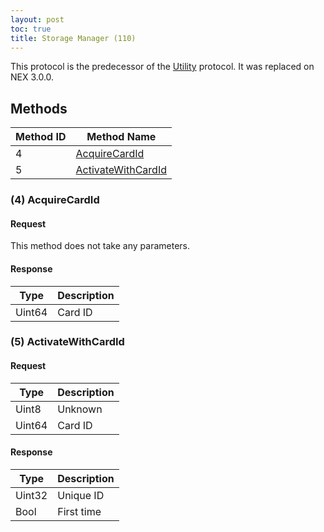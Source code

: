 ```yaml
---
layout: post
toc: true
title: Storage Manager (110)
---
```


This protocol is the predecessor of the [Utility](/docs/nex/protocols/utility) protocol. It was replaced on NEX 3.0.0.

## Methods

| Method ID | Method Name                                 |
| --------- | ------------------------------------------- |
| 4         | [AcquireCardId](#4-acquirecardid)           |
| 5         | [ActivateWithCardId](#5-activatewithcardid) |

### (4) AcquireCardId
#### Request
This method does not take any parameters.

#### Response

| Type   | Description |
|--------|-------------|
| Uint64 | Card ID     |

### (5) ActivateWithCardId
#### Request

| Type   | Description |
|--------|-------------|
| Uint8  | Unknown     |
| Uint64 | Card ID     |

#### Response

| Type   | Description |
|--------|-------------|
| Uint32 | Unique ID   |
| Bool   | First time  |
